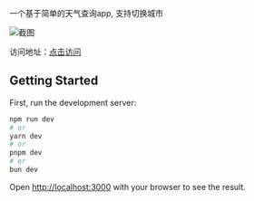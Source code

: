 一个基于简单的天气查询app, 支持切换城市

![截图](/screenshots/example.png?raw=true)

访问地址：[点击访问](https://weather-ildjcjzp4-zzzzzjhhhhs-projects.vercel.app/)


## Getting Started

First, run the development server:

```bash
npm run dev
# or
yarn dev
# or
pnpm dev
# or
bun dev
```

Open [http://localhost:3000](http://localhost:3000) with your browser to see the result.
